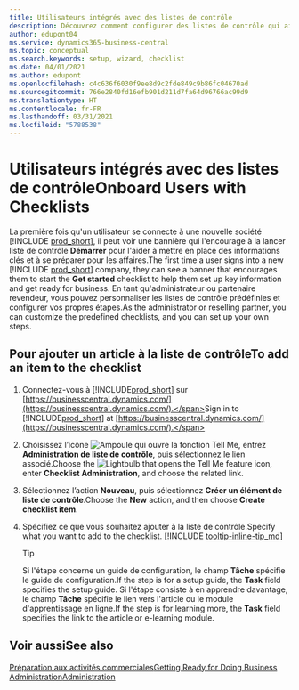 ```yaml
---
title: Utilisateurs intégrés avec des listes de contrôle
description: Découvrez comment configurer des listes de contrôle qui aident les utilisateurs à démarrer dans Business Central.
author: edupont04
ms.service: dynamics365-business-central
ms.topic: conceptual
ms.search.keywords: setup, wizard, checklist
ms.date: 04/01/2021
ms.author: edupont
ms.openlocfilehash: c4c636f6030f9ee8d9c2fde849c9b86fc04670ad
ms.sourcegitcommit: 766e2840fd16efb901d211d7fa64d96766ac99d9
ms.translationtype: HT
ms.contentlocale: fr-FR
ms.lasthandoff: 03/31/2021
ms.locfileid: "5788538"
---
```

# <a name="onboard-users-with-checklists"></a><span data-ttu-id="51c04-103">Utilisateurs intégrés avec des listes de contrôle</span><span class="sxs-lookup"><span data-stu-id="51c04-103">Onboard Users with Checklists</span></span>

<span data-ttu-id="51c04-104">La première fois qu'un utilisateur se connecte à une nouvelle société [!INCLUDE [prod_short](includes/prod_short.md)], il peut voir une bannière qui l'encourage à la lancer liste de contrôle **Démarrer** pour l'aider à mettre en place des informations clés et à se préparer pour les affaires.</span><span class="sxs-lookup"><span data-stu-id="51c04-104">The first time a user signs into a new [!INCLUDE [prod_short](includes/prod_short.md)] company, they can see a banner that encourages them to start the **Get started** checklist to help them set up key information and get ready for business.</span></span> <span data-ttu-id="51c04-105">En tant qu'administrateur ou partenaire revendeur, vous pouvez personnaliser les listes de contrôle prédéfinies et configurer vos propres étapes.</span><span class="sxs-lookup"><span data-stu-id="51c04-105">As the administrator or reselling partner, you can customize the predefined checklists, and you can set up your own steps.</span></span>

## <a name="to-add-an-item-to-the-checklist"></a><span data-ttu-id="51c04-106">Pour ajouter un article à la liste de contrôle</span><span class="sxs-lookup"><span data-stu-id="51c04-106">To add an item to the checklist</span></span>

1. <span data-ttu-id="51c04-107">Connectez-vous à [!INCLUDE[prod_short](includes/prod_short.md)] sur [https://businesscentral.dynamics.com/](https://businesscentral.dynamics.com/).</span><span class="sxs-lookup"><span data-stu-id="51c04-107">Sign in to [!INCLUDE[prod_short](includes/prod_short.md)] at [https://businesscentral.dynamics.com/](https://businesscentral.dynamics.com/).</span></span>

2. <span data-ttu-id="51c04-108">Choisissez l’icône ![Ampoule qui ouvre la fonction Tell Me](media/ui-search/search_small.png "Dites-moi ce que vous voulez faire"), entrez **Administration de liste de contrôle**, puis sélectionnez le lien associé.</span><span class="sxs-lookup"><span data-stu-id="51c04-108">Choose the ![Lightbulb that opens the Tell Me feature](media/ui-search/search_small.png "Tell me what you want to do") icon, enter **Checklist Administration**, and choose the related link.</span></span>  

3. <span data-ttu-id="51c04-109">Sélectionnez l’action **Nouveau**, puis sélectionnez **Créer un élément de liste de contrôle**.</span><span class="sxs-lookup"><span data-stu-id="51c04-109">Choose the **New** action, and then choose **Create checklist item**.</span></span>  

4. <span data-ttu-id="51c04-110">Spécifiez ce que vous souhaitez ajouter à la liste de contrôle.</span><span class="sxs-lookup"><span data-stu-id="51c04-110">Specify what you want to add to the checklist.</span></span> [!INCLUDE [tooltip-inline-tip_md](includes/tooltip-inline-tip_md.md)]

    > [!TIP]
    > <span data-ttu-id="51c04-111">Si l'étape concerne un guide de configuration, le champ **Tâche** spécifie le guide de configuration.</span><span class="sxs-lookup"><span data-stu-id="51c04-111">If the step is for a setup guide, the **Task** field specifies the setup guide.</span></span> <span data-ttu-id="51c04-112">Si l'étape consiste à en apprendre davantage, le champ **Tâche** spécifie le lien vers l'article ou le module d'apprentissage en ligne.</span><span class="sxs-lookup"><span data-stu-id="51c04-112">If the step is for learning more, the **Task** field specifies the link to the article or e-learning module.</span></span>

## <a name="see-also"></a><span data-ttu-id="51c04-113">Voir aussi</span><span class="sxs-lookup"><span data-stu-id="51c04-113">See also</span></span>

[<span data-ttu-id="51c04-114">Préparation aux activités commerciales</span><span class="sxs-lookup"><span data-stu-id="51c04-114">Getting Ready for Doing Business</span></span>](ui-get-ready-business.md)  
[<span data-ttu-id="51c04-115">Administration</span><span class="sxs-lookup"><span data-stu-id="51c04-115">Administration</span></span>](admin-setup-and-administration.md)  
